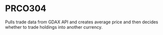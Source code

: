 # PRCO304

Pulls trade data from GDAX API and creates average price and then decides
whether to trade holdings into another currency.